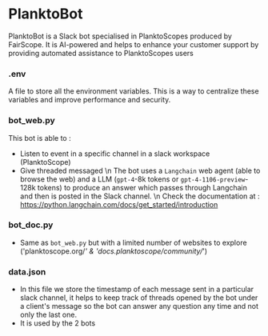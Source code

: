 # PlanktoBot 
PlanktoBot is a Slack bot specialised in PlanktoScopes produced by FairScope.
It is AI-powered and helps to enhance your customer support by providing automated assistance to PlanktoScopes users


### .env ###
A file to store all the environment variables. This is a way to centralize these variables and improve performance and security.


### bot_web.py ###
This bot is able to : 
- Listen to event in a specific channel in a slack workspace (PlanktoScope)
- Give threaded messaged
\n
The bot uses a `Langchain` web agent (able to browse the web) and a LLM (`gpt-4`-8k tokens or `gpt-4-1106-preview`-128k tokens) to produce an answer which passes through Langchain and then is posted in the Slack channel.
\n Check the documentation at : https://python.langchain.com/docs/get_started/introduction 

### bot_doc.py ###
- Same as `bot_web.py` but with a limited number of websites to explore ('planktoscope.org/*' & 'docs.planktoscope/community/*')
  
### data.json ###
- In this file we store the timestamp of each message sent in a particular slack channel, it helps to keep track of threads opened by the bot under a client's message so the bot can answer any question any time and not only the last one.
- It is used by the 2 bots 









